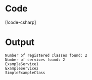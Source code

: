 # Code
[!code-csharp[](../../Canister.IoC.Example/Program.cs)]

# Output

```
Number of registered classes found: 2
Number of services found: 2
ExampleService1
ExampleService2
SimpleExampleClass
```